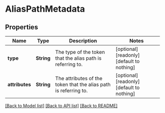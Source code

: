 # AliasPathMetadata


## Properties
Name | Type | Description | Notes
------------ | ------------- | ------------- | -------------
**type** | **String** | The type of the token that the alias path is referring to. | [optional] [readonly] [default to nothing]
**attributes** | **String** | The attributes of the token that the alias path is referring to. | [optional] [readonly] [default to nothing]


[[Back to Model list]](../README.md#models) [[Back to API list]](../README.md#api-endpoints) [[Back to README]](../README.md)


